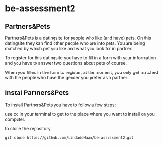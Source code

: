 # be-assessment2

## Partners&Pets
Partners&Pets is a datingsite for people who like (and have) pets. On this datingsite they kan find other people who are into pets. You are being matched by which pet you like and what you look for in partner.

To register for this datingsite you have to fill in a form with your information and you have to answer two questions about pets of course.

When you filled in the form to register, at the moment, you only get matched with the people who have the gender you prefer as a partner.

## Instal Partners&Pets
To install Partners&Pets you have to follow a few steps:

use cd in your terminal to get to the place where you want to install on you computer.

to clone the repository
```
git clone https://github.com/LindadeHaan/be-assessment2.git
